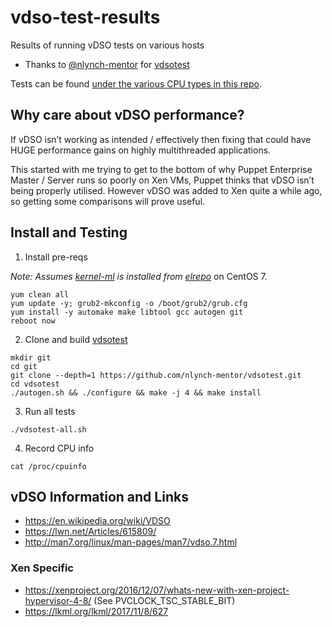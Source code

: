 # vdso-test-results

Results of running vDSO tests on various hosts

- Thanks to [@nlynch-mentor](https://github.com/nlynch-mentor) for [vdsotest](https://github.com/nlynch-mentor/vdsotest.git)

Tests can be found [under the various CPU types in this repo](https://github.com/sammcj/vdso-test-results).

## Why care about vDSO performance?

If vDSO isn’t working as intended / effectively then fixing that could have HUGE performance gains on highly multithreaded applications.

This started with me trying to get to the bottom of why Puppet Enterprise Master / Server runs so poorly on Xen VMs, Puppet thinks that vDSO isn’t being properly utilised.
However vDSO was added to Xen quite a while ago, so getting some comparisons will prove useful.

## Install and Testing

1. Install pre-reqs

_Note: Assumes [kernel-ml](https://elrepo.org/tiki/kernel-ml) is installed from [elrepo](https://elrepo.org/tiki/tiki-index.php)_ on CentOS 7.

```
yum clean all
yum update -y; grub2-mkconfig -o /boot/grub2/grub.cfg
yum install -y automake make libtool gcc autogen git
reboot now
```

2. Clone and build [vdsotest](https://github.com/nlynch-mentor/vdsotest.git)

```
mkdir git
cd git
git clone --depth=1 https://github.com/nlynch-mentor/vdsotest.git
cd vdsotest
./autogen.sh && ./configure && make -j 4 && make install
```

3. Run all tests

```
./vdsotest-all.sh
```

4. Record CPU info

```
cat /proc/cpuinfo
```

## vDSO Information and Links

- https://en.wikipedia.org/wiki/VDSO
- https://lwn.net/Articles/615809/
- http://man7.org/linux/man-pages/man7/vdso.7.html

### Xen Specific

- https://xenproject.org/2016/12/07/whats-new-with-xen-project-hypervisor-4-8/ (See PVCLOCK_TSC_STABLE_BIT)
- https://lkml.org/lkml/2017/11/8/627
